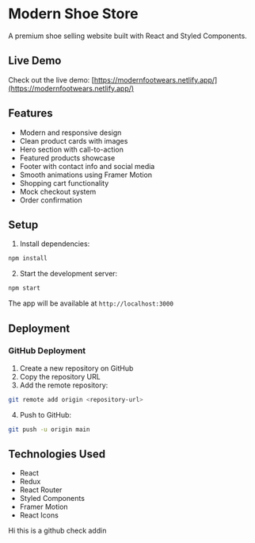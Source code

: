 # Modern Shoe Store

A premium shoe selling website built with React and Styled Components.

## Live Demo

Check out the live demo: [https://modernfootwears.netlify.app/](https://modernfootwears.netlify.app/)

## Features

- Modern and responsive design
- Clean product cards with images
- Hero section with call-to-action
- Featured products showcase
- Footer with contact info and social media
- Smooth animations using Framer Motion
- Shopping cart functionality
- Mock checkout system
- Order confirmation

## Setup

1. Install dependencies:
```bash
npm install
```

2. Start the development server:
```bash
npm start
```

The app will be available at `http://localhost:3000`

## Deployment

### GitHub Deployment

1. Create a new repository on GitHub
2. Copy the repository URL
3. Add the remote repository:
```bash
git remote add origin <repository-url>
```
4. Push to GitHub:
```bash
git push -u origin main
```


## Technologies Used

- React
- Redux
- React Router
- Styled Components
- Framer Motion
- React Icons


Hi this is a github check addin